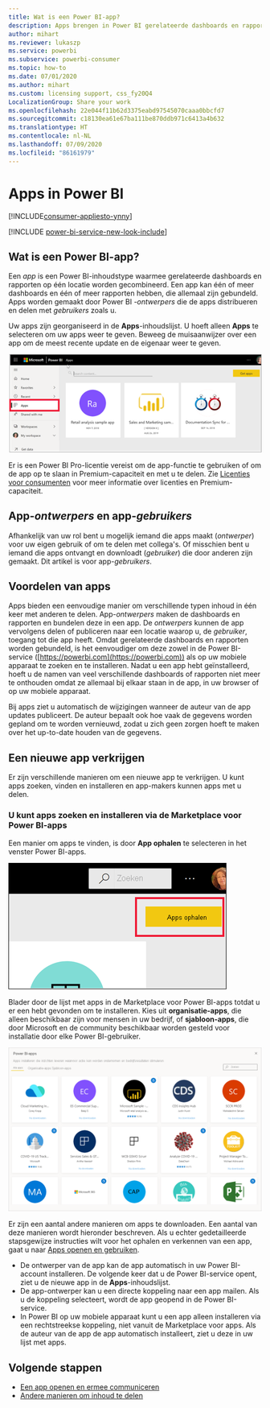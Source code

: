 ```yaml
---
title: Wat is een Power BI-app?
description: Apps brengen in Power BI gerelateerde dashboards en rapporten allemaal op één plek samen.
author: mihart
ms.reviewer: lukaszp
ms.service: powerbi
ms.subservice: powerbi-consumer
ms.topic: how-to
ms.date: 07/01/2020
ms.author: mihart
ms.custom: licensing support, css_fy20Q4
LocalizationGroup: Share your work
ms.openlocfilehash: 22e044f11b62d3375eabd97545070caaa0bbcfd7
ms.sourcegitcommit: c18130ea61e67ba111be870ddb971c6413a4b632
ms.translationtype: HT
ms.contentlocale: nl-NL
ms.lasthandoff: 07/09/2020
ms.locfileid: "86161979"
---
```

# <a name="apps-in-power-bi"></a>Apps in Power BI

[!INCLUDE[consumer-appliesto-ynny](../includes/consumer-appliesto-ynny.md)]

[!INCLUDE [power-bi-service-new-look-include](../includes/power-bi-service-new-look-include.md)]

## <a name="what-is-a-power-bi-app"></a>Wat is een Power BI-app?
Een *app* is een Power BI-inhoudstype waarmee gerelateerde dashboards en rapporten op één locatie worden gecombineerd. Een app kan één of meer dashboards en één of meer rapporten hebben, die allemaal zijn gebundeld. Apps worden gemaakt door Power BI *-ontwerpers* die de apps distribueren en delen met *gebruikers* zoals u. 

Uw apps zijn georganiseerd in de **Apps**-inhoudslijst. U hoeft alleen **Apps** te selecteren om uw apps weer te geven. Beweeg de muisaanwijzer over een app om de meest recente update en de eigenaar weer te geven. 

![Apps in Power BI](./media/end-user-apps/power-bi-apps-red.png)


Er is een Power BI Pro-licentie vereist om de app-functie te gebruiken of om de app op te slaan in Premium-capaciteit en met u te delen. Zie [Licenties voor consumenten](end-user-license.md) voor meer informatie over licenties en Premium-capaciteit.

## <a name="app-designers-and-app-consumers"></a>App-*ontwerpers* en app-*gebruikers*
Afhankelijk van uw rol bent u mogelijk iemand die apps maakt (*ontwerper*) voor uw eigen gebruik of om te delen met collega's. Of misschien bent u iemand die apps ontvangt en downloadt (*gebruiker*) die door anderen zijn gemaakt. Dit artikel is voor app-*gebruikers*.

## <a name="advantages-of-apps"></a>Voordelen van apps
Apps bieden een eenvoudige manier om verschillende typen inhoud in één keer met anderen te delen. App-*ontwerpers* maken de dashboards en rapporten en bundelen deze in een app. De *ontwerpers* kunnen de app vervolgens delen of publiceren naar een locatie waarop u, de *gebruiker*, toegang tot die app heeft. Omdat gerelateerde dashboards en rapporten worden gebundeld, is het eenvoudiger om deze zowel in de Power BI-service ([https://powerbi.com](https://powerbi.com)) als op uw mobiele apparaat te zoeken en te installeren. Nadat u een app hebt geïnstalleerd, hoeft u de namen van veel verschillende dashboards of rapporten niet meer te onthouden omdat ze allemaal bij elkaar staan in de app, in uw browser of op uw mobiele apparaat.

Bij apps ziet u automatisch de wijzigingen wanneer de auteur van de app updates publiceert. De auteur bepaalt ook hoe vaak de gegevens worden gepland om te worden vernieuwd, zodat u zich geen zorgen hoeft te maken over het up-to-date houden van de gegevens. 

<!-- add conceptual art -->
## <a name="get-a-new-app"></a>Een nieuwe app verkrijgen
Er zijn verschillende manieren om een ​​nieuwe app te verkrijgen. U kunt apps zoeken, vinden en installeren en app-makers kunnen apps met u delen. 

### <a name="find-and-install-apps-from-the-power-bi-apps-marketplace"></a>U kunt apps zoeken en installeren via de Marketplace voor Power BI-apps
Een manier om apps te vinden, is door **App ophalen** te selecteren in het venster Power BI-apps. 

![Schermopname van het venster Apps met het pictogram Apps ophalen](./media/end-user-apps/power-bi-get-apps-icon.png)

Blader door de lijst met apps in de Marketplace voor Power BI-apps totdat u er een hebt gevonden om te installeren. Kies uit **organisatie-apps**, die alleen beschikbaar zijn voor mensen in uw bedrijf, of **sjabloon-apps**, die door Microsoft en de community beschikbaar worden gesteld voor installatie door elke Power BI-gebruiker. 

![Marketplace voor Power BI-apps](./media/end-user-apps/power-bi-app-marketplace.png)

Er zijn een aantal andere manieren om apps te downloaden. Een aantal van deze manieren wordt hieronder beschreven. Als u echter gedetailleerde stapsgewijze instructies wilt voor het ophalen en verkennen van een app, gaat u naar [Apps openen en gebruiken](end-user-app-view.md).

* De ontwerper van de app kan de app automatisch in uw Power BI-account installeren. De volgende keer dat u de Power BI-service opent, ziet u de nieuwe app in de **Apps**-inhoudslijst. 
* De app-ontwerper kan u een directe koppeling naar een app mailen. Als u de koppeling selecteert, wordt de app geopend in de Power BI-service.
* In Power BI op uw mobiele apparaat kunt u een app alleen installeren via een rechtstreekse koppeling, niet vanuit de Marketplace voor apps. Als de auteur van de app de app automatisch installeert, ziet u deze in uw lijst met apps. 

## <a name="next-steps"></a>Volgende stappen
* [Een app openen en ermee communiceren](end-user-app-view.md)
* [Andere manieren om inhoud te delen](end-user-shared-with-me.md)

